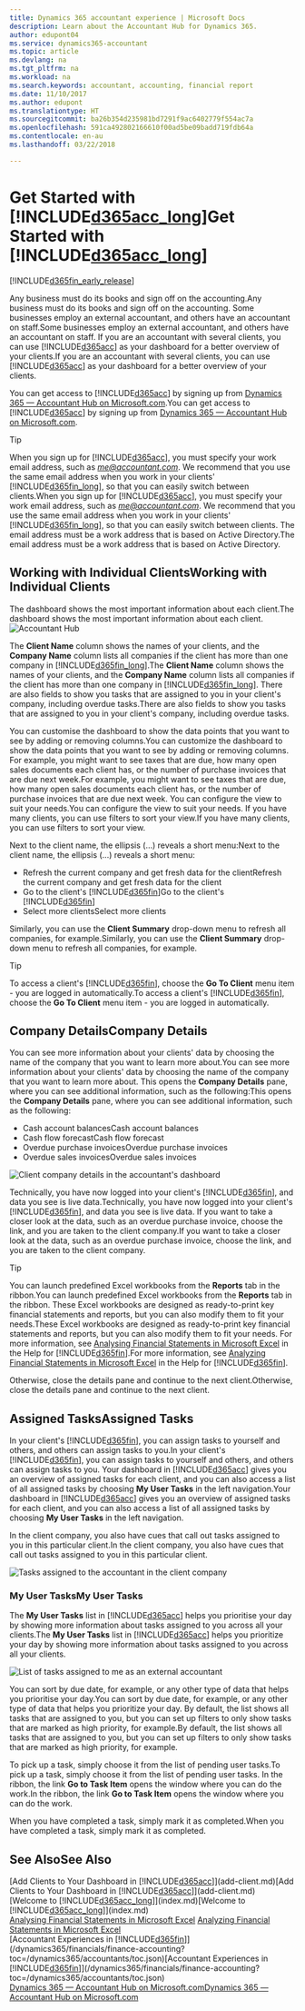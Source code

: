 ```yaml
---
title: Dynamics 365 accountant experience | Microsoft Docs
description: Learn about the Accountant Hub for Dynamics 365.
author: edupont04
ms.service: dynamics365-accountant
ms.topic: article
ms.devlang: na
ms.tgt_pltfrm: na
ms.workload: na
ms.search.keywords: accountant, accounting, financial report
ms.date: 11/10/2017
ms.author: edupont
ms.translationtype: HT
ms.sourcegitcommit: ba26b354d235981bd7291f9ac6402779f554ac7a
ms.openlocfilehash: 591ca492802166610f00ad5be09badd719fdb64a
ms.contentlocale: en-au
ms.lasthandoff: 03/22/2018

---
```

# <a name="get-started-with-included365acclongincludesd365acclongmdmd"></a><span data-ttu-id="fd78d-103">Get Started with [!INCLUDE[d365acc_long](includes/d365acc_long_md.md)]</span><span class="sxs-lookup"><span data-stu-id="fd78d-103">Get Started with [!INCLUDE[d365acc_long](includes/d365acc_long_md.md)]</span></span>
[!INCLUDE[d365fin_early_release](includes/d365fin_early_release.md.md)]

<span data-ttu-id="fd78d-104">Any business must do its books and sign off on the accounting.</span><span class="sxs-lookup"><span data-stu-id="fd78d-104">Any business must do its books and sign off on the accounting.</span></span> <span data-ttu-id="fd78d-105">Some businesses employ an external accountant, and others have an accountant on staff.</span><span class="sxs-lookup"><span data-stu-id="fd78d-105">Some businesses employ an external accountant, and others have an accountant on staff.</span></span> <span data-ttu-id="fd78d-106">If you are an accountant with several clients, you can use [!INCLUDE[d365acc](includes/d365acc_md.md)] as your dashboard for a better overview of your clients.</span><span class="sxs-lookup"><span data-stu-id="fd78d-106">If you are an accountant with several clients, you can use [!INCLUDE[d365acc](includes/d365acc_md.md)] as your dashboard for a better overview of your clients.</span></span>  

<span data-ttu-id="fd78d-107">You can get access to [!INCLUDE[d365acc](includes/d365acc_md.md)] by signing up from [Dynamics 365 — Accountant Hub on Microsoft.com](https://www.microsoft.com/en-us/dynamics365/financial-insights-for-accountants).</span><span class="sxs-lookup"><span data-stu-id="fd78d-107">You can get access to [!INCLUDE[d365acc](includes/d365acc_md.md)] by signing up from [Dynamics 365 — Accountant Hub on Microsoft.com](https://www.microsoft.com/en-us/dynamics365/financial-insights-for-accountants).</span></span>  

> [!TIP]  
>  <span data-ttu-id="fd78d-108">When you sign up for [!INCLUDE[d365acc](includes/d365acc_md.md)], you must specify your work email address, such as *me@accountant.com*. We recommend that you use the same email address when you work in your clients' [!INCLUDE[d365fin_long](includes/d365fin_long_md.md)], so that you can easily switch between clients.</span><span class="sxs-lookup"><span data-stu-id="fd78d-108">When you sign up for [!INCLUDE[d365acc](includes/d365acc_md.md)], you must specify your work email address, such as *me@accountant.com*. We recommend that you use the same email address when you work in your clients' [!INCLUDE[d365fin_long](includes/d365fin_long_md.md)], so that you can easily switch between clients.</span></span> <span data-ttu-id="fd78d-109">The email address must be a work address that is based on Active Directory.</span><span class="sxs-lookup"><span data-stu-id="fd78d-109">The email address must be a work address that is based on Active Directory.</span></span>

## <a name="working-with-individual-clients"></a><span data-ttu-id="fd78d-110">Working with Individual Clients</span><span class="sxs-lookup"><span data-stu-id="fd78d-110">Working with Individual Clients</span></span>
<span data-ttu-id="fd78d-111">The dashboard shows the most important information about each client.</span><span class="sxs-lookup"><span data-stu-id="fd78d-111">The dashboard shows the most important information about each client.</span></span>  
![Accountant Hub](./media/accountant-get-started/accountant-dashboard-tasks.png)

<span data-ttu-id="fd78d-113">The **Client Name** column shows the names of your clients, and the **Company Name** column lists all companies if the client has more than one company in [!INCLUDE[d365fin_long](includes/d365fin_long_md.md)].</span><span class="sxs-lookup"><span data-stu-id="fd78d-113">The **Client Name** column shows the names of your clients, and the **Company Name** column lists all companies if the client has more than one company in [!INCLUDE[d365fin_long](includes/d365fin_long_md.md)].</span></span> <span data-ttu-id="fd78d-114">There are also fields to show you tasks that are assigned to you in your client's company, including overdue tasks.</span><span class="sxs-lookup"><span data-stu-id="fd78d-114">There are also fields to show you tasks that are assigned to you in your client's company, including overdue tasks.</span></span>  

<span data-ttu-id="fd78d-115">You can customise the dashboard to show the data points that you want to see by adding or removing columns.</span><span class="sxs-lookup"><span data-stu-id="fd78d-115">You can customize the dashboard to show the data points that you want to see by adding or removing columns.</span></span> <span data-ttu-id="fd78d-116">For example, you might want to see taxes that are due, how many open sales documents each client has, or the number of purchase invoices that are due next week.</span><span class="sxs-lookup"><span data-stu-id="fd78d-116">For example, you might want to see taxes that are due, how many open sales documents each client has, or the number of purchase invoices that are due next week.</span></span> <span data-ttu-id="fd78d-117">You can configure the view to suit your needs.</span><span class="sxs-lookup"><span data-stu-id="fd78d-117">You can configure the view to suit your needs.</span></span> <span data-ttu-id="fd78d-118">If you have many clients, you can use filters to sort your view.</span><span class="sxs-lookup"><span data-stu-id="fd78d-118">If you have many clients, you can use filters to sort your view.</span></span>  

<span data-ttu-id="fd78d-119">Next to the client name, the ellipsis (...) reveals a short menu:</span><span class="sxs-lookup"><span data-stu-id="fd78d-119">Next to the client name, the ellipsis (...) reveals a short menu:</span></span>

-   <span data-ttu-id="fd78d-120">Refresh the current company and get fresh data for the client</span><span class="sxs-lookup"><span data-stu-id="fd78d-120">Refresh the current company and get fresh data for the client</span></span>  
-   <span data-ttu-id="fd78d-121">Go to the client's [!INCLUDE[d365fin](includes/d365fin_md.md)]</span><span class="sxs-lookup"><span data-stu-id="fd78d-121">Go to the client's [!INCLUDE[d365fin](includes/d365fin_md.md)]</span></span>  
-   <span data-ttu-id="fd78d-122">Select more clients</span><span class="sxs-lookup"><span data-stu-id="fd78d-122">Select more clients</span></span>  

<span data-ttu-id="fd78d-123">Similarly, you can use the **Client Summary** drop-down menu to refresh all companies, for example.</span><span class="sxs-lookup"><span data-stu-id="fd78d-123">Similarly, you can use the **Client Summary** drop-down menu to refresh all companies, for example.</span></span>  

> [!TIP]  
>  <span data-ttu-id="fd78d-124">To access a client's [!INCLUDE[d365fin](includes/d365fin_md.md)], choose the **Go To Client** menu item - you are logged in automatically.</span><span class="sxs-lookup"><span data-stu-id="fd78d-124">To access a client's [!INCLUDE[d365fin](includes/d365fin_md.md)], choose the **Go To Client** menu item - you are logged in automatically.</span></span>

## <a name="company-details"></a><span data-ttu-id="fd78d-125">Company Details</span><span class="sxs-lookup"><span data-stu-id="fd78d-125">Company Details</span></span>
<span data-ttu-id="fd78d-126">You can see more information about your clients' data by choosing the name of the company that you want to learn more about.</span><span class="sxs-lookup"><span data-stu-id="fd78d-126">You can see more information about your clients' data by choosing the name of the company that you want to learn more about.</span></span> <span data-ttu-id="fd78d-127">This opens the **Company Details** pane, where you can see additional information, such as the following:</span><span class="sxs-lookup"><span data-stu-id="fd78d-127">This opens the **Company Details** pane, where you can see additional information, such as the following:</span></span>  

* <span data-ttu-id="fd78d-128">Cash account balances</span><span class="sxs-lookup"><span data-stu-id="fd78d-128">Cash account balances</span></span>  
* <span data-ttu-id="fd78d-129">Cash flow forecast</span><span class="sxs-lookup"><span data-stu-id="fd78d-129">Cash flow forecast</span></span>  
* <span data-ttu-id="fd78d-130">Overdue purchase invoices</span><span class="sxs-lookup"><span data-stu-id="fd78d-130">Overdue purchase invoices</span></span>  
* <span data-ttu-id="fd78d-131">Overdue sales invoices</span><span class="sxs-lookup"><span data-stu-id="fd78d-131">Overdue sales invoices</span></span>  

![Client company details in the accountant's dashboard](./media/accountant-get-started/accountant-company-details.png)

<span data-ttu-id="fd78d-133">Technically, you have now logged into your client's [!INCLUDE[d365fin](includes/d365fin_md.md)], and data you see is live data.</span><span class="sxs-lookup"><span data-stu-id="fd78d-133">Technically, you have now logged into your client's [!INCLUDE[d365fin](includes/d365fin_md.md)], and data you see is live data.</span></span> <span data-ttu-id="fd78d-134">If you want to take a closer look at the data, such as an overdue purchase invoice, choose the link, and you are taken to the client company.</span><span class="sxs-lookup"><span data-stu-id="fd78d-134">If you want to take a closer look at the data, such as an overdue purchase invoice, choose the link, and you are taken to the client company.</span></span>  

> [!TIP]  
>  <span data-ttu-id="fd78d-135">You can launch predefined Excel workbooks from the **Reports** tab in the ribbon.</span><span class="sxs-lookup"><span data-stu-id="fd78d-135">You can launch predefined Excel workbooks from the **Reports** tab in the ribbon.</span></span> <span data-ttu-id="fd78d-136">These Excel workbooks are designed as ready-to-print key financial statements and reports, but you can also modify them to fit your needs.</span><span class="sxs-lookup"><span data-stu-id="fd78d-136">These Excel workbooks are designed as ready-to-print key financial statements and reports, but you can also modify them to fit your needs.</span></span> <span data-ttu-id="fd78d-137">For more information, see [Analysing Financial Statements in Microsoft Excel](/dynamics365/financials/finance-analyze-excel?toc=/dynamics365/accountants/toc.json) in the Help for [!INCLUDE[d365fin](includes/d365fin_md.md)].</span><span class="sxs-lookup"><span data-stu-id="fd78d-137">For more information, see [Analyzing Financial Statements in Microsoft Excel](/dynamics365/financials/finance-analyze-excel?toc=/dynamics365/accountants/toc.json) in the Help for [!INCLUDE[d365fin](includes/d365fin_md.md)].</span></span>  

<span data-ttu-id="fd78d-138">Otherwise, close the details pane and continue to the next client.</span><span class="sxs-lookup"><span data-stu-id="fd78d-138">Otherwise, close the details pane and continue to the next client.</span></span>  

## <a name="assigned-tasks"></a><span data-ttu-id="fd78d-139">Assigned Tasks</span><span class="sxs-lookup"><span data-stu-id="fd78d-139">Assigned Tasks</span></span>
<span data-ttu-id="fd78d-140">In your client's [!INCLUDE[d365fin](includes/d365fin_md.md)], you can assign tasks to yourself and others, and others can assign tasks to you.</span><span class="sxs-lookup"><span data-stu-id="fd78d-140">In your client's [!INCLUDE[d365fin](includes/d365fin_md.md)], you can assign tasks to yourself and others, and others can assign tasks to you.</span></span> <span data-ttu-id="fd78d-141">Your dashboard in [!INCLUDE[d365acc](includes/d365acc_md.md)] gives you an overview of assigned tasks for each client, and you can also access a list of all assigned tasks by choosing **My User Tasks** in the left navigation.</span><span class="sxs-lookup"><span data-stu-id="fd78d-141">Your dashboard in [!INCLUDE[d365acc](includes/d365acc_md.md)] gives you an overview of assigned tasks for each client, and you can also access a list of all assigned tasks by choosing **My User Tasks** in the left navigation.</span></span>  

<span data-ttu-id="fd78d-142">In the client company, you also have cues that call out tasks assigned to you in this particular client.</span><span class="sxs-lookup"><span data-stu-id="fd78d-142">In the client company, you also have cues that call out tasks assigned to you in this particular client.</span></span>

![Tasks assigned to the accountant in the client company](./media/accountant-get-started/accountant-company-details-tasks.png)

### <a name="my-user-tasks"></a><span data-ttu-id="fd78d-144">My User Tasks</span><span class="sxs-lookup"><span data-stu-id="fd78d-144">My User Tasks</span></span>
<span data-ttu-id="fd78d-145">The **My User Tasks** list in [!INCLUDE[d365acc](includes/d365acc_md.md)] helps you prioritise your day by showing more information about tasks assigned to you across all your clients.</span><span class="sxs-lookup"><span data-stu-id="fd78d-145">The **My User Tasks** list in [!INCLUDE[d365acc](includes/d365acc_md.md)] helps you prioritize your day by showing more information about tasks assigned to you across all your clients.</span></span>  

![List of tasks assigned to me as an external accountant](./media/accountant-get-started/accountant-tasklist.png)

<span data-ttu-id="fd78d-147">You can sort by due date, for example, or any other type of data that helps you prioritise your day.</span><span class="sxs-lookup"><span data-stu-id="fd78d-147">You can sort by due date, for example, or any other type of data that helps you prioritize your day.</span></span> <span data-ttu-id="fd78d-148">By default, the list shows all tasks that are assigned to you, but you can set up filters to only show tasks that are marked as high priority, for example.</span><span class="sxs-lookup"><span data-stu-id="fd78d-148">By default, the list shows all tasks that are assigned to you, but you can set up filters to only show tasks that are marked as high priority, for example.</span></span>

<span data-ttu-id="fd78d-149">To pick up a task, simply choose it from the list of pending user tasks.</span><span class="sxs-lookup"><span data-stu-id="fd78d-149">To pick up a task, simply choose it from the list of pending user tasks.</span></span> <span data-ttu-id="fd78d-150">In the ribbon, the link **Go to Task Item** opens the window where you can do the work.</span><span class="sxs-lookup"><span data-stu-id="fd78d-150">In the ribbon, the link **Go to Task Item** opens the window where you can do the work.</span></span>  

<span data-ttu-id="fd78d-151">When you have completed a task, simply mark it as completed.</span><span class="sxs-lookup"><span data-stu-id="fd78d-151">When you have completed a task, simply mark it as completed.</span></span>  

## <a name="see-also"></a><span data-ttu-id="fd78d-152">See Also</span><span class="sxs-lookup"><span data-stu-id="fd78d-152">See Also</span></span>
<span data-ttu-id="fd78d-153">[Add Clients to Your Dashboard in [!INCLUDE[d365acc](includes/d365acc_md.md)]](add-client.md)</span><span class="sxs-lookup"><span data-stu-id="fd78d-153">[Add Clients to Your Dashboard in [!INCLUDE[d365acc](includes/d365acc_md.md)]](add-client.md)</span></span>  
<span data-ttu-id="fd78d-154">[Welcome to [!INCLUDE[d365acc_long](includes/d365acc_long_md.md)]](index.md)</span><span class="sxs-lookup"><span data-stu-id="fd78d-154">[Welcome to [!INCLUDE[d365acc_long](includes/d365acc_long_md.md)]](index.md)</span></span>  
<span data-ttu-id="fd78d-155">[Analysing Financial Statements in Microsoft Excel](/dynamics365/financials/finance-analyze-excel?toc=/dynamics365/accountants/toc.json) </span><span class="sxs-lookup"><span data-stu-id="fd78d-155">[Analyzing Financial Statements in Microsoft Excel](/dynamics365/financials/finance-analyze-excel?toc=/dynamics365/accountants/toc.json) </span></span>  
<span data-ttu-id="fd78d-156">[Accountant Experiences in [!INCLUDE[d365fin](includes/d365fin_md.md)]](/dynamics365/financials/finance-accounting?toc=/dynamics365/accountants/toc.json)</span><span class="sxs-lookup"><span data-stu-id="fd78d-156">[Accountant Experiences in [!INCLUDE[d365fin](includes/d365fin_md.md)]](/dynamics365/financials/finance-accounting?toc=/dynamics365/accountants/toc.json)</span></span>  
[<span data-ttu-id="fd78d-157">Dynamics 365 — Accountant Hub on Microsoft.com</span><span class="sxs-lookup"><span data-stu-id="fd78d-157">Dynamics 365 — Accountant Hub on Microsoft.com</span></span>](https://www.microsoft.com/en-us/dynamics365/financial-insights-for-accountants)  

